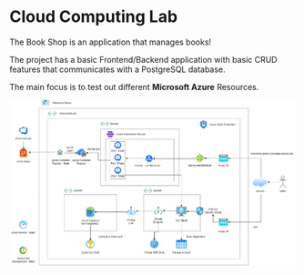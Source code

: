 # Cloud Computing Lab

The Book Shop is an application that manages books!

The project has a basic Frontend/Backend application with basic CRUD features that communicates with a PostgreSQL database. 

The main focus is to test out different **Microsoft Azure** Resources.

![arch](https://github.com/ShathaCodes/azure-web-app/blob/main/architecture.png)
